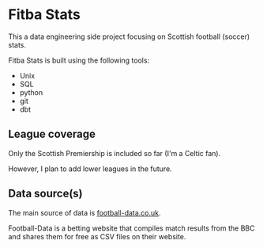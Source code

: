 # Fitba Stats

This a data engineering side project focusing on Scottish football (soccer) stats.

Fitba Stats is built using the following tools:

- Unix 
- SQL 
- python
- git
- dbt

## League coverage

Only the Scottish Premiership is included so far (I'm a Celtic fan).

However, I plan to add lower leagues in the future.

## Data source(s)

The main source of data is [football-data.co.uk](http://football-data.co.uk/).

Football-Data is a betting website that compiles match results from the BBC and shares them for free as CSV files on their website.

